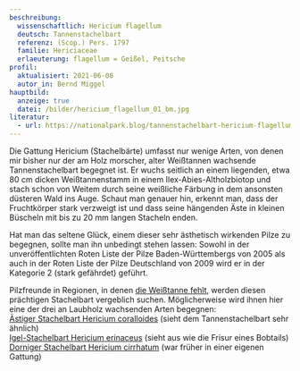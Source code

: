 ```yaml
---
beschreibung:
  wissenschaftlich: Hericium flagellum
  deutsch: Tannenstachelbart
  referenz: (Scop.) Pers. 1797
  familie: Hericiaceae
  erlaeuterung: flagellum = Geißel, Peitsche
profil:
  aktualisiert: 2021-06-08
  autor_in: Bernd Miggel
hauptbild:
  anzeige: true
  datei: /bilder/hericium_flagellum_01_bm.jpg
literatur:
  - url: https://nationalpark.blog/tannenstachelbart-hericium-flagellum/
---
```

Die Gattung Hericium (Stachelbärte) umfasst nur wenige Arten, von denen mir bisher nur der am Holz morscher, alter Weißtannen wachsende Tannenstachelbart begegnet ist. Er wuchs seitlich an einem liegenden, etwa 80 cm dicken Weißtannenstamm in einem Ilex-Abies-Altholzbiotop und stach schon von Weitem durch seine weißliche Färbung in dem ansonsten düsteren Wald ins Auge. Schaut man genauer hin, erkennt man, dass der Fruchtkörper stark verzweigt ist und dass seine hängenden Äste in kleinen Büscheln mit bis zu 20 mm langen Stacheln enden. 

Hat man das seltene Glück, einem dieser sehr ästhetisch wirkenden Pilze zu begegnen, sollte man ihn unbedingt stehen lassen: Sowohl in der unveröffentlichten Roten Liste der Pilze Baden-Württembergs von 2005 als auch in der Roten Liste der Pilze Deutschland von 2009 wird er in der Kategorie 2 (stark gefährdet) geführt.

Pilzfreunde in Regionen, in denen [die Weißtanne fehlt](< http://www.pilze-deutschland.de/organismen/hericium-flagellum-scop-pers-1797-1>), werden diesen prächtigen Stachelbart vergeblich suchen. Möglicherweise wird ihnen hier eine der drei an Laubholz wachsenden Arten begegnen:\
[Ästiger Stachelbart Hericium coralloides](/pilze/hericium-coralloides-ästiger-stachelbart) (sieht dem Tannenstachelbart sehr ähnlich)\
[Igel-Stachelbart Hericium erinaceus](/pilze/hericium-erinaceus-hericium-erinaceus) (sieht aus wie die Frisur eines Bobtails)\
[Dorniger Stachelbart Hericium cirrhatum](https://fundkorb.de/pilze/hericium-cirrhatum-dorniger-stachelbart) (war früher in einer eigenen Gattung)